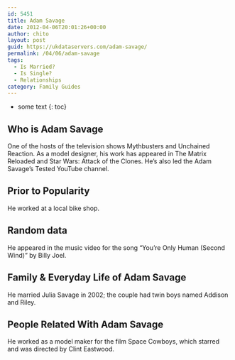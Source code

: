 ```yaml
---
id: 5451
title: Adam Savage
date: 2012-04-06T20:01:26+00:00
author: chito
layout: post
guid: https://ukdataservers.com/adam-savage/
permalink: /04/06/adam-savage
tags:
  - Is Married?
  - Is Single?
  - Relationships
category: Family Guides
---
```


* some text
{: toc}
          
          
## Who is  Adam Savage
                  
                  
                  
One of the hosts of the television shows Mythbusters and Unchained Reaction. As a model designer, his work has appeared in The Matrix Reloaded and Star Wars: Attack of the Clones. He&#8217;s also led the Adam Savage&#8217;s Tested YouTube channel.
                  
                
                
                
## Prior to Popularity 
                  
                  
                  
He worked at a local bike shop.
                  
                
                
                
## Random data 
                  
                  
                  
He appeared in the music video for the song &#8220;You&#8217;re Only Human (Second Wind)&#8221; by Billy Joel.
                  
                
                
                
## Family & Everyday Life of Adam Savage
                  
                  
                  
He married Julia Savage in 2002; the couple had twin boys named Addison and Riley.
                  
                
                
                
## People Related With  Adam Savage
                  
                  
                  
He worked as a model maker for the film Space Cowboys, which starred and was directed by Clint Eastwood.
                  
                
              
            
          
          
          
    
    
  
